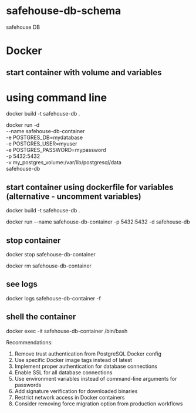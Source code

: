 # safehouse-db-schema
safehouse DB

# Docker

## start container with volume and variables

# using command line

docker build -t safehouse-db .

docker run -d \
  --name safehouse-db-container \
  -e POSTGRES_DB=mydatabase \
  -e POSTGRES_USER=myuser \
  -e POSTGRES_PASSWORD=mypassword \
  -p 5432:5432 \
  -v my_postgres_volume:/var/lib/postgresql/data \
  safehouse-db


## start container using dockerfile for variables (alternative - uncomment variables)

docker build -t safehouse-db .

docker run --name safehouse-db-container -p 5432:5432 -d safehouse-db


## stop container

docker stop safehouse-db-container

docker rm safehouse-db-container


## see logs

docker logs safehouse-db-container -f

## shell the container

docker exec -it safehouse-db-container /bin/bash



Recommendations:
1. Remove trust authentication from PostgreSQL Docker config
2. Use specific Docker image tags instead of latest
3. Implement proper authentication for database connections
4. Enable SSL for all database connections
5. Use environment variables instead of command-line arguments for passwords
6. Add signature verification for downloaded binaries
7. Restrict network access in Docker containers
8. Consider removing force migration option from production workflows


